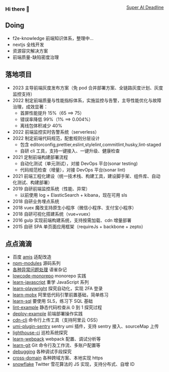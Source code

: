 ### Hi there 👋

<a href="https://www.tickcounter.com/countdown/4272930/super-ai-deadline" rel="nofollow" style="float: right; margin-top: -40px">Super AI Deadline</a>
<!--
**cloudyan/cloudyan** is a ✨ _special_ ✨ repository because its `README.md` (this file) appears on your GitHub profile.

Here are some ideas to get you started:

- 🔭 I’m currently working on ...
- 🌱 I’m currently learning ...
- 👯 I’m looking to collaborate on ...
- 🤔 I’m looking for help with ...
- 💬 Ask me about ...
- 📫 How to reach me: ...
- 😄 Pronouns: ...
- ⚡ Fun fact: ...
-->

<!-- <img src="https://github-readme-stats.vercel.app/api?username=cloudyan&show_icons=true" alt="logo" height="160" align="right" /> -->

## Doing

- f2e-knowledge 前端知识体系，整理中...
- nextjs 全栈开发
- 资源容灾解决方案
- 前端质量-缺陷密度治理

## 落地项目

- 2023 主导前端灰度发布方案（免 pod 合并部署方案、全链路灰度计划、灰度监控支持）
- 2022 制定前端质量与性能指标体系，实施监控与告警，主导性能优化与故障治理，成效显著：
  - 首屏性能提升 15%（65 ==> 75）
  - 错误率降低 99%（1% ==> 0.004%）
  - 离线包体积减少 40%
- 2022 前端监控实时告警系统（serverless）
- 2022 制定前端代码规范，配套规则分层设计
  - 包含 editorconfig,prettier,eslint,stylelint,commitlint,husky,lint-staged
  - 自研 cli 工具，支持一键接入、一键升级、健康检查
- 2021 定制前端构建部署流程
  - 自动化测试（单元测试），对接 DevOps 平台(sonar testing)
  - 代码规范检查（增量），对接 DevOps 平台(sonar lint)
- 2021 前端工程化建设（统一技术栈、构建工具，建设脚手架、组件库、自动化测试、构建部署）
- 2019 自研前端监控系统（性能、异常）
  - 以前使用 log + ElasticSearch + kibana，现在可用 sls
- 2018 自研业务埋点系统
- 2018 vuex 魔改支持原生小程序（微信小程序、支付宝小程序）
- 2018 自研可视化搭建系统（vue+vuex）
- 2016 gulp 实现前端构建系统，支持按需加载、cdn 增量部署
- 2015 自研 SPA 单页面应用框架（requireJs + backbone + zepto）

## 点点滴滴

- 百度 [amis](https://github.com/baidu/amis) 适配改造
- [npm-modules](https://github.com/cloudyan/npm-modules) 源码系列
- [各种异常问题处理](https://www.yuque.com/cloudyan/faq) 语雀杂记
- [lowcode-monorepo](https://github.com/cloudyan/lowcode-monorepo/tree/dev) monorepo 实践
- [learn-javascript](https://github.com/cloudyan/learn-javascript) 重学 JavaScript 系列
- [learn-playwright](https://github.com/cloudyan/learn-playwright) 探究自动化，实现 2FA 登录
- [learn-mobx](https://github.com/cloudyan/learn-mobx) 阿里低代码引擎前置基础，简单练习
- [learn-sql](https://github.com/cloudyan/learn-sql) 要使用 SLS，练习下 SQL 基础
- [lint-example](https://github.com/cloudyan/lint-example) 静态代码检查从 0 到 1 探究过程
- [deploy-example](https://github.com/cloudyan/deploy-example) 前端部署操作实践
- [cdn-cli](https://github.com/cloudyan/cdn-cli/tree/feature/lib) 命令行上传工具（支持阿里云 OSS）
- [umi-plugin-sentry](https://github.com/cloudyan/umi-plugin-sentry) sentry umi 插件，支持 sentry 接入、sourceMap 上传
- [lighthouse-ci](https://github.com/cloudyan/lighthouse-ci) 巡检系统探究
- [learn-webpack](https://github.com/cloudyan/learn-webpack) webpack 配置、调试分析等
- [learn-git](https://github.com/cloudyan/learn-git/tree/master/docs) Git 命令行及工作流、多账户配置等
- [debugging](https://github.com/cloudyan/debugging) 各种调试手段探究
- [cross-domain](https://github.com/cloudyan/cross-domain) 各种跨域方案、本地实现 https
- [snowflake](https://github.com/cloudyan/snowflake) Twitter 雪花算法的 JS 实现，支持分布式、自增 ID
